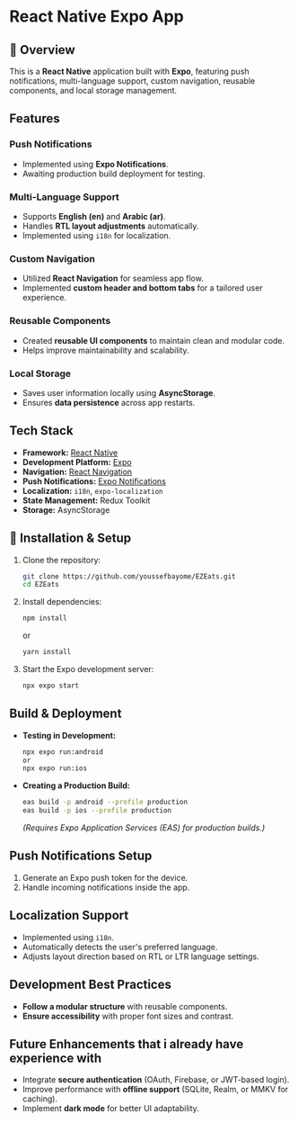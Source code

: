 # React Native Expo App

## 📌 Overview
This is a **React Native** application built with **Expo**, featuring push notifications, multi-language support, custom navigation, reusable components, and local storage management.

## Features

###  **Push Notifications**
- Implemented using **Expo Notifications**.
- Awaiting production build deployment for testing.

###  **Multi-Language Support**
- Supports **English (en)** and **Arabic (ar)**.
- Handles **RTL layout adjustments** automatically.
- Implemented using `i18n` for localization.

###  **Custom Navigation**
- Utilized **React Navigation** for seamless app flow.
- Implemented **custom header and bottom tabs** for a tailored user experience.

###  **Reusable Components**
- Created **reusable UI components** to maintain clean and modular code.
- Helps improve maintainability and scalability.

###  **Local Storage**
- Saves user information locally using **AsyncStorage**.
- Ensures **data persistence** across app restarts.

##  Tech Stack
- **Framework:** [React Native](https://reactnative.dev/)
- **Development Platform:** [Expo](https://expo.dev/)
- **Navigation:** [React Navigation](https://reactnavigation.org/)
- **Push Notifications:** [Expo Notifications](https://docs.expo.dev/push-notifications/overview/)
- **Localization:** `i18n`, `expo-localization`
- **State Management:** Redux Toolkit
- **Storage:** AsyncStorage

## 🔧 Installation & Setup
1. Clone the repository:
   ```sh
   git clone https://github.com/youssefbayome/EZEats.git
   cd EZEats

   ```
2. Install dependencies:
   ```sh
   npm install
   ```
   or
   ```sh
   yarn install
   ```
3. Start the Expo development server:
   ```sh
   npx expo start
   ```

##  Build & Deployment
- **Testing in Development:**
  ```sh
  npx expo run:android
  or 
  npx expo run:ios
  ```
- **Creating a Production Build:**
  ```sh
  eas build -p android --profile production
  eas build -p ios --profile production
  ```
  *(Requires Expo Application Services (EAS) for production builds.)*

##  Push Notifications Setup
1. Generate an Expo push token for the device.
2. Handle incoming notifications inside the app.


##  Localization Support
- Implemented using `i18n`.
- Automatically detects the user's preferred language.
- Adjusts layout direction based on RTL or LTR language settings.

##  Development Best Practices
- **Follow a modular structure** with reusable components.
- **Ensure accessibility** with proper font sizes and contrast.

##  Future Enhancements that i already have experience with
- Integrate **secure authentication** (OAuth, Firebase, or JWT-based login).
- Improve performance with **offline support** (SQLite, Realm, or MMKV for caching).
- Implement **dark mode** for better UI adaptability.


